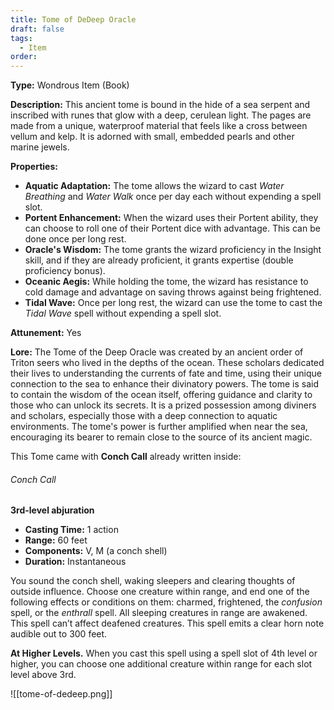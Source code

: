 ```yaml
---
title: Tome of DeDeep Oracle
draft: false
tags:
  - Item
order:
---
```

**Type:** Wondrous Item (Book)

**Description:**
This ancient tome is bound in the hide of a sea serpent and inscribed with runes that glow with a deep, cerulean light. The pages are made from a unique, waterproof material that feels like a cross between vellum and kelp. It is adorned with small, embedded pearls and other marine jewels.

**Properties:**
- **Aquatic Adaptation:** The tome allows the wizard to cast *Water Breathing* and *Water Walk* once per day each without expending a spell slot.
- **Portent Enhancement:** When the wizard uses their Portent ability, they can choose to roll one of their Portent dice with advantage. This can be done once per long rest.
- **Oracle's Wisdom:** The tome grants the wizard proficiency in the Insight skill, and if they are already proficient, it grants expertise (double proficiency bonus).
- **Oceanic Aegis:** While holding the tome, the wizard has resistance to cold damage and advantage on saving throws against being frightened.
- **Tidal Wave:** Once per long rest, the wizard can use the tome to cast the *Tidal Wave* spell without expending a spell slot.

**Attunement:** Yes

**Lore:**
The Tome of the Deep Oracle was created by an ancient order of Triton seers who lived in the depths of the ocean. These scholars dedicated their lives to understanding the currents of fate and time, using their unique connection to the sea to enhance their divinatory powers. The tome is said to contain the wisdom of the ocean itself, offering guidance and clarity to those who can unlock its secrets. It is a prized possession among diviners and scholars, especially those with a deep connection to aquatic environments. The tome's power is further amplified when near the sea, encouraging its bearer to remain close to the source of its ancient magic.

This Tome came with **Conch Call** already written inside:

###### Conch Call

**3rd-level abjuration**

- **Casting Time:** 1 action
- **Range:** 60 feet
- **Components:** V, M (a conch shell)
- **Duration:** Instantaneous

You sound the conch shell, waking sleepers and clearing thoughts of outside influence. Choose one creature within range, and end one of the following effects or conditions on them: charmed, frightened, the *confusion* spell, or the *enthrall* spell. All sleeping creatures in range are awakened. This spell can’t affect deafened creatures. This spell emits a clear horn note audible out to 300 feet.

**At Higher Levels.** When you cast this spell using a spell slot of 4th level or higher, you can choose one additional creature within range for each slot level above 3rd.


![[tome-of-dedeep.png]]